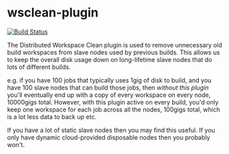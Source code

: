 # wsclean-plugin
[![Build Status](https://ci.jenkins.io/buildStatus/icon?job=Plugins/wsclean-plugin/master)](https://ci.jenkins.io/job/Plugins/job/wsclean-plugin/job/master/)

The Distributed Workspace Clean plugin is used to remove unnecessary old build workspaces from slave nodes used by previous builds.
This allows us to keep the overall disk usage down on long-lifetime slave nodes that do lots of different builds.

e.g. if you have 100 jobs that typically uses 1gig of disk to build,
and you have 100 slave nodes that can build those jobs,
then _without this plugin_ you'll eventually end up with a copy of every workspace on every node,
10000gigs total.
However, with this plugin active on every build,
you'd only keep one workspace for each job across all the nodes,
100gigs total, which is a lot less data to back up etc.

If you have a lot of static slave nodes then you may find this useful.
If you only have dynamic cloud-provided disposable nodes then you probably won't.
